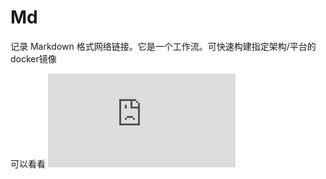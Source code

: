 # Md
记录 Markdown 格式网络链接。它是一个工作流。可快速构建指定架构/平台的docker镜像

可以看看 ![n8n.io - 安装介绍说明](https://github.com/tomjohndie/Md/blob/367b989d3e6876ba6911a86465d986d50e22c51b/n8n-io%20n8n.md)
